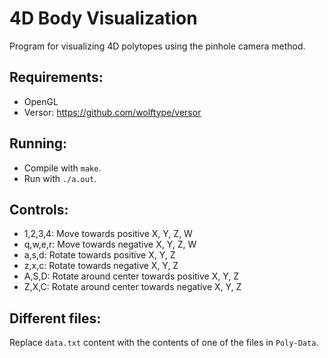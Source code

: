 # 4D Body Visualization

Program for visualizing 4D polytopes using the pinhole camera method.

## Requirements:

- OpenGL
- Versor: https://github.com/wolftype/versor

## Running:

- Compile with `make`.
- Run with `./a.out`.

## Controls:

- 1,2,3,4: Move towards positive X, Y, Z, W
- q,w,e,r: Move towards negative X, Y, Z, W
- a,s,d: Rotate towards positive X, Y, Z
- z,x,c: Rotate towards negative X, Y, Z
- A,S,D: Rotate around center towards positive X, Y, Z
- Z,X,C: Rotate around center towards negative X, Y, Z

## Different files:

Replace `data.txt` content with the contents of one of the files in `Poly-Data`.
